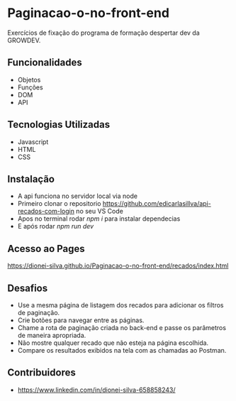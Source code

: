 # Paginacao-o-no-front-end

Exercícios de fixação do programa de formação despertar dev da GROWDEV.

## Funcionalidades

- Objetos
- Funções
- DOM
- API 

## Tecnologias Utilizadas

- Javascript
- HTML
- CSS

## Instalação

- A api funciona no servidor local via node
- Primeiro clonar o repositorio https://github.com/edicarlasillva/api-recados-com-login no seu VS Code
- Apos no terminal rodar *npm i* para instalar dependecias
- E após rodar *npm run dev*

## Acesso ao Pages

https://dionei-silva.github.io/Paginacao-o-no-front-end/recados/index.html

## Desafios
-  Use a mesma página de listagem dos recados para adicionar os filtros de paginação.
- Crie botões para navegar entre as páginas.
- Chame a rota de paginação criada no back-end e passe os parâmetros de maneira apropriada.
- Não mostre qualquer recado que não esteja na página escolhida.
- Compare os resultados exibidos na tela com as chamadas ao Postman.


## Contribuidores

- https://www.linkedin.com/in/dionei-silva-658858243/
